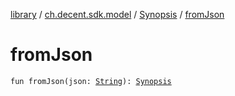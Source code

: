 [library](../../index.md) / [ch.decent.sdk.model](../index.md) / [Synopsis](index.md) / [fromJson](./from-json.md)

# fromJson

`fun fromJson(json: `[`String`](https://kotlinlang.org/api/latest/jvm/stdlib/kotlin/-string/index.html)`): `[`Synopsis`](index.md)